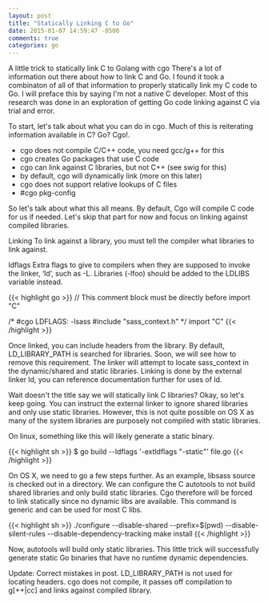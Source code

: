 ```yaml
---
layout: post
title: "Statically Linking C to Go"
date: 2015-01-07 14:59:47 -0500
comments: true
categories: go
---
```


A little trick to statically link C to Golang with cgo
There's a lot of information out there about how to link C and Go. I found it took a combinaton of all of that information to properly statically link my C code to Go. I will preface this by saying I'm not a native C developer. Most of this research was done in an exploration of getting Go code linking against C via trial and error.

To start, let's talk about what you can do in cgo. Much of this is reiterating information available in C? Go? Cgo!.

- cgo does not compile C/C++ code, you need gcc/g++ for this
- cgo creates Go packages that use C code
- cgo can link against C libraries, but not C++ (see swig for this)
- by default, cgo will dynamically link (more on this later)
- cgo does not support relative lookups of C files
- #cgo pkg-config

So let's talk about what this all means. By default, Cgo will compile C code for us if needed. Let's skip that part for now and focus on linking against compiled libraries.

Linking
To link against a library, you must tell the compiler what libraries to link against.

ldflags Extra flags to give to compilers when they are supposed to invoke the linker, ‘ld’, such as -L. Libraries (-lfoo) should be added to the LDLIBS variable instead.

{{< highlight go >}}
// This comment block must be directly before import "C"

/*
#cgo LDFLAGS: -lsass
#include "sass_context.h"
*/
import "C"
{{< /highlight >}}

Once linked, you can include headers from the library. By default, LD_LIBRARY_PATH is searched for libraries. Soon, we will see how to remove this requirement. The linker will attempt to locate sass_context in the dynamic/shared and static libraries. Linking is done by the external linker ld, you can reference documentation further for uses of ld.

Wait doesn't the title say we will statically link C libraries? Okay, so let's keep going. You can instruct the external linker to ignore shared libraries and only use static libraries. However, this is not quite possible on OS X as many of the system libraries are purposely not compiled with static libraries.

On linux, something like this will likely generate a static binary.

{{< highlight sh >}}
$ go build --ldflags '-extldflags "-static"' file.go
{{< /highlight >}}

On OS X, we need to go a few steps further. As an example, libsass source is checked out in a directory. We can configure the C autotools to not build shared libraries and only build static libraries. Cgo therefore will be forced to link statically since no dynamic libs are available. This command is generic and can be used for most C libs.

{{< highlight sh >}}
./configure --disable-shared --prefix=$(pwd) --disable-silent-rules --disable-dependency-tracking
make install
{{< /highlight >}}

Now, autotools will build only static libraries. This little trick will successfully generate static Go binaries that have no runtime dynamic dependencies.


Update:
Correct mistakes in post. LD_LIBRARY_PATH is not used for locating headers. cgo does not compile, it passes off compilation to g[++|cc] and links against compiled library.
